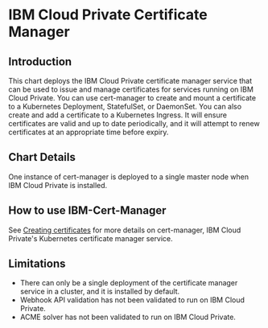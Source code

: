 # IBM Cloud Private Certificate Manager

## Introduction
This chart deploys the IBM Cloud Private certificate manager service that can be used to issue and manage certificates for services running on IBM Cloud Private. You can use cert-manager to create and mount a certificate to a Kubernetes Deployment, StatefulSet, or DaemonSet. You can also create and add a certificate to a Kubernetes Ingress. It will ensure certificates are valid and up to date periodically, and it will attempt to renew certificates at an appropriate time before expiry.

## Chart Details
One instance of cert-manager is deployed to a single master node when IBM Cloud Private is installed.

## How to use IBM-Cert-Manager
See [Creating certificates](https://www.ibm.com/support/knowledgecenter/en/SSBS6K_3.1.0/manage_applications/create_cert.html) for more details on cert-manager, IBM Cloud Private's Kubernetes certificate manager service.

## Limitations
* There can only be a single deployment of the certificate manager service in a cluster, and it is installed by default.
* Webhook API validation has not been validated to run on IBM Cloud Private.
* ACME solver has not been validated to run on IBM Cloud Private.
